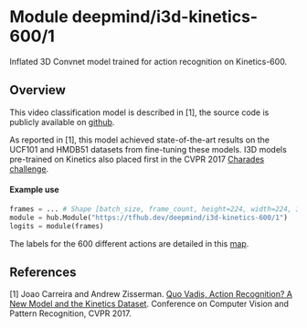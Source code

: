 # Module deepmind/i3d-kinetics-600/1
Inflated 3D Convnet model trained for action recognition on Kinetics-600.

<!-- dataset: kinetics-600 -->
<!-- asset-path: legacy -->
<!-- task: video-classification -->
<!-- network-architecture: i3d -->
<!-- fine-tunable: false -->
<!-- format: hub -->
<!-- colab: https://colab.research.google.com/github/tensorflow/docs/blob/master/site/en/hub/tutorials/action_recognition_with_tf_hub.ipynb -->

## Overview

This video classification model is described in [1], the source code is publicly
available on [github](https://github.com/deepmind/kinetics-i3d).

As reported in [1], this model achieved state-of-the-art results on the UCF101
and HMDB51 datasets from fine-tuning these models. I3D models pre-trained on
Kinetics also placed first in the CVPR 2017 [Charades
challenge](http://vuchallenge.org/charades.html).

#### Example use
```python
frames = ... # Shape [batch_size, frame_count, height=224, width=224, 3]
module = hub.Module("https://tfhub.dev/deepmind/i3d-kinetics-600/1")
logits = module(frames)
```

The labels for the 600 different actions are detailed in this
[map](https://github.com/deepmind/kinetics-i3d/blob/master/data/label_map_600.txt).

## References
[1] Joao Carreira and Andrew Zisserman.
[Quo Vadis, Action Recognition? A New Model and the Kinetics Dataset](https://arxiv.org/abs/1705.07750).
Conference on Computer Vision and Pattern Recognition, CVPR 2017.
